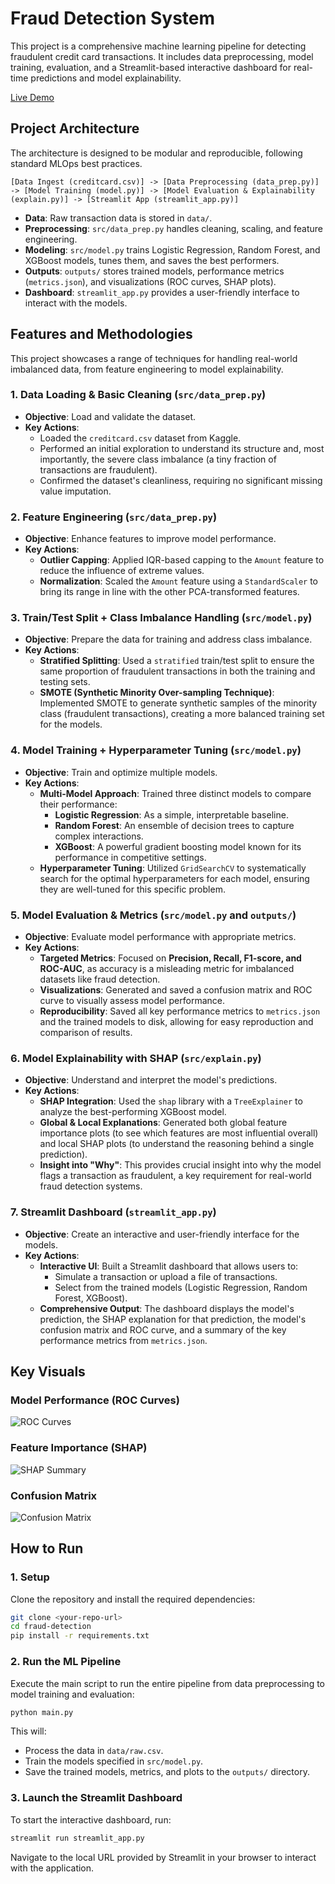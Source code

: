 # Fraud Detection System

This project is a comprehensive machine learning pipeline for detecting fraudulent credit card transactions. It includes data preprocessing, model training, evaluation, and a Streamlit-based interactive dashboard for real-time predictions and model explainability.

[Live Demo](https://frauddetectionsk.streamlit.app/)

## Project Architecture

The architecture is designed to be modular and reproducible, following standard MLOps best practices.

```
[Data Ingest (creditcard.csv)] -> [Data Preprocessing (data_prep.py)] -> [Model Training (model.py)] -> [Model Evaluation & Explainability (explain.py)] -> [Streamlit App (streamlit_app.py)]
```

- **Data**: Raw transaction data is stored in `data/`.
- **Preprocessing**: `src/data_prep.py` handles cleaning, scaling, and feature engineering.
- **Modeling**: `src/model.py` trains Logistic Regression, Random Forest, and XGBoost models, tunes them, and saves the best performers.
- **Outputs**: `outputs/` stores trained models, performance metrics (`metrics.json`), and visualizations (ROC curves, SHAP plots).
- **Dashboard**: `streamlit_app.py` provides a user-friendly interface to interact with the models.

## Features and Methodologies

This project showcases a range of techniques for handling real-world imbalanced data, from feature engineering to model explainability.

### 1. Data Loading & Basic Cleaning (`src/data_prep.py`)

- **Objective**: Load and validate the dataset.
- **Key Actions**:
    - Loaded the `creditcard.csv` dataset from Kaggle.
    - Performed an initial exploration to understand its structure and, most importantly, the severe class imbalance (a tiny fraction of transactions are fraudulent).
    - Confirmed the dataset's cleanliness, requiring no significant missing value imputation.

### 2. Feature Engineering (`src/data_prep.py`)

- **Objective**: Enhance features to improve model performance.
- **Key Actions**:
    - **Outlier Capping**: Applied IQR-based capping to the `Amount` feature to reduce the influence of extreme values.
    - **Normalization**: Scaled the `Amount` feature using a `StandardScaler` to bring its range in line with the other PCA-transformed features.

### 3. Train/Test Split + Class Imbalance Handling (`src/model.py`)

- **Objective**: Prepare the data for training and address class imbalance.
- **Key Actions**:
    - **Stratified Splitting**: Used a `stratified` train/test split to ensure the same proportion of fraudulent transactions in both the training and testing sets.
    - **SMOTE (Synthetic Minority Over-sampling Technique)**: Implemented SMOTE to generate synthetic samples of the minority class (fraudulent transactions), creating a more balanced training set for the models.

### 4. Model Training + Hyperparameter Tuning (`src/model.py`)

- **Objective**: Train and optimize multiple models.
- **Key Actions**:
    - **Multi-Model Approach**: Trained three distinct models to compare their performance:
        - **Logistic Regression**: As a simple, interpretable baseline.
        - **Random Forest**: An ensemble of decision trees to capture complex interactions.
        - **XGBoost**: A powerful gradient boosting model known for its performance in competitive settings.
    - **Hyperparameter Tuning**: Utilized `GridSearchCV` to systematically search for the optimal hyperparameters for each model, ensuring they are well-tuned for this specific problem.

### 5. Model Evaluation & Metrics (`src/model.py` and `outputs/`)

- **Objective**: Evaluate model performance with appropriate metrics.
- **Key Actions**:
    - **Targeted Metrics**: Focused on **Precision, Recall, F1-score, and ROC-AUC**, as accuracy is a misleading metric for imbalanced datasets like fraud detection.
    - **Visualizations**: Generated and saved a confusion matrix and ROC curve to visually assess model performance.
    - **Reproducibility**: Saved all key performance metrics to `metrics.json` and the trained models to disk, allowing for easy reproduction and comparison of results.

### 6. Model Explainability with SHAP (`src/explain.py`)

- **Objective**: Understand and interpret the model's predictions.
- **Key Actions**:
    - **SHAP Integration**: Used the `shap` library with a `TreeExplainer` to analyze the best-performing XGBoost model.
    - **Global & Local Explanations**: Generated both global feature importance plots (to see which features are most influential overall) and local SHAP plots (to understand the reasoning behind a single prediction).
    - **Insight into "Why"**: This provides crucial insight into why the model flags a transaction as fraudulent, a key requirement for real-world fraud detection systems.

### 7. Streamlit Dashboard (`streamlit_app.py`)

- **Objective**: Create an interactive and user-friendly interface for the models.
- **Key Actions**:
    - **Interactive UI**: Built a Streamlit dashboard that allows users to:
        - Simulate a transaction or upload a file of transactions.
        - Select from the trained models (Logistic Regression, Random Forest, XGBoost).
    - **Comprehensive Output**: The dashboard displays the model's prediction, the SHAP explanation for that prediction, the model's confusion matrix and ROC curve, and a summary of the key performance metrics from `metrics.json`.

## Key Visuals

### Model Performance (ROC Curves)

![ROC Curves](outputs/plots/roc_curves.png)

### Feature Importance (SHAP)

![SHAP Summary](outputs/plots/shap_summary.png)

### Confusion Matrix

![Confusion Matrix](outputs/plots/confusion_matrix.png)

## How to Run

### 1. Setup

Clone the repository and install the required dependencies:

```bash
git clone <your-repo-url>
cd fraud-detection
pip install -r requirements.txt
```

### 2. Run the ML Pipeline

Execute the main script to run the entire pipeline from data preprocessing to model training and evaluation:

```bash
python main.py
```

This will:
- Process the data in `data/raw.csv`.
- Train the models specified in `src/model.py`.
- Save the trained models, metrics, and plots to the `outputs/` directory.

### 3. Launch the Streamlit Dashboard

To start the interactive dashboard, run:

```bash
streamlit run streamlit_app.py
```

Navigate to the local URL provided by Streamlit in your browser to interact with the application.

